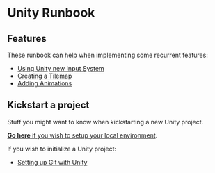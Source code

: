 # Unity Runbook

## Features

These runbook can help when implementing some recurrent features:  
- [Using Unity new Input System](./Features/Input.md)  
- [Creating a Tilemap](./Features/Tilemap.md)
- [Adding Animations](./Features/Animation.md)

## Kickstart a project

Stuff you might want to know when kickstarting a new Unity project.

[**Go here** if you wish to setup your local environment](./Kickstart/Environment.md).  

If you wish to initialize a Unity project:   
- [Setting up Git with Unity](./Kickstart/Git.md)
